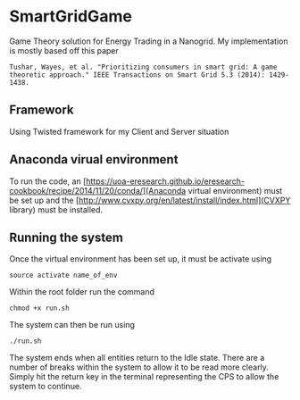 # SmartGridGame

Game Theory solution for Energy Trading in a Nanogrid. My implementation is mostly based off this paper


```
Tushar, Wayes, et al. "Prioritizing consumers in smart grid: A game theoretic approach." IEEE Transactions on Smart Grid 5.3 (2014): 1429-1438.
```

## Framework

Using Twisted framework for my Client and Server situation

## Anaconda virual environment
To run the code, an [https://uoa-eresearch.github.io/eresearch-cookbook/recipe/2014/11/20/conda/](Anaconda virtual environment) must be set up and the [http://www.cvxpy.org/en/latest/install/index.html](CVXPY library) must be installed.

## Running the system
Once the virtual environment has been set up, it must be activate using 
```
source activate name_of_env
```

Within the root folder run the command
```
chmod +x run.sh
```

The system can then be run using 
```
./run.sh
```

The system ends when all entities return to the Idle state. There are a number of breaks within the system to allow it to be read more clearly. Simply hit the return key in the terminal representing the CPS to allow the system to continue.

